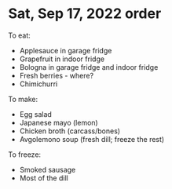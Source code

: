# Sat, Sep 17, 2022 order
To eat:
* Applesauce in garage fridge
* Grapefruit in indoor fridge
* Bologna in garage fridge and indoor fridge
* Fresh berries - where?
* Chimichurri

To make: 
* Egg salad
* Japanese mayo (lemon)
* Chicken broth (carcass/bones)
* Avgolemono soup (fresh dill; freeze the rest)

To freeze:
* Smoked sausage
* Most of the dill

